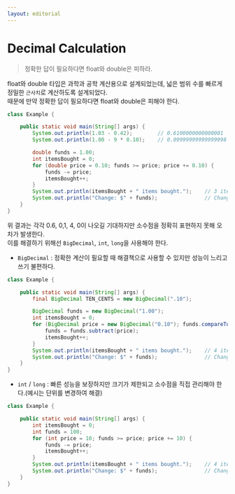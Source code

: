 ```yaml
---
layout: editorial
---
```


# Decimal Calculation

> 정확한 답이 필요하다면 float와 double은 피하라.

float와 double 타입은 과학과 공학 계산용으로 설계되었는데, 넓은 범위 수를 빠르게 정밀한 `근사치`로 계산하도록 설계되었다.  
때문에 만약 정확한 답이 필요하다면 float와 double은 피해야 한다.

```java
class Example {

    public static void main(String[] args) {
        System.out.println(1.03 - 0.42);        // 0.6100000000000001
        System.out.println(1.00 - 9 * 0.10);    // 0.09999999999999998

        double funds = 1.00;
        int itemsBought = 0;
        for (double price = 0.10; funds >= price; price += 0.10) {
            funds -= price;
            itemsBought++;
        }
        System.out.println(itemsBought + " items bought.");    // 3 items bought.
        System.out.println("Change: $" + funds);               // Change: $0.3999999999999999
    }
}
```

위 결과는 각각 0.6, 0,1, 4, 0이 나오길 기대하지만 소수점을 정확히 표현하지 못해 오차가 발생한다.  
이를 해결하기 위해선 `BigDecimal`, `int`, `long`을 사용해야 한다.

- `BigDecimal` : 정확한 계산이 필요할 때 해결책으로 사용할 수 있지만 성능이 느리고 쓰기 불편하다.

```java
class Example {

    public static void main(String[] args) {
        final BigDecimal TEN_CENTS = new BigDecimal(".10");

        BigDecimal funds = new BigDecimal("1.00");
        int itemsBought = 0;
        for (BigDecimal price = new BigDecimal("0.10"); funds.compareTo(price) >= 0; price = price.add(new BigDecimal("0.10"))) {
            funds = funds.subtract(price);
            itemsBought++;
        }
        System.out.println(itemsBought + " items bought.");    // 4 items bought.
        System.out.println("Change: $" + funds);               // Change: $0.00
    }
}
```

- `int` / `long` : 빠른 성능을 보장하지만 크기가 제한되고 소수점을 직접 관리해야 한다.(예시는 단위를 변경하여 해결)

```java
class Example {

    public static void main(String[] args) {
        int itemsBought = 0;
        int funds = 100;
        for (int price = 10; funds >= price; price += 10) {
            funds -= price;
            itemsBought++;
        }
        System.out.println(itemsBought + " items bought.");    // 4 items bought.
        System.out.println("Change: $" + funds);               // Change: $0
    }
}
```

